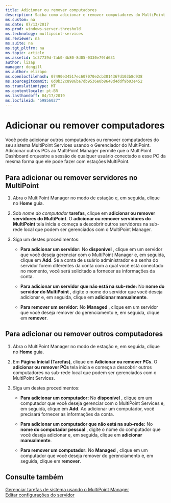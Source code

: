 ```yaml
---
title: Adicionar ou remover computadores
description: Saiba como adicionar e remover computadores do MultiPoint Services.
ms.custom: na
ms.date: 07/13/2017
ms.prod: windows-server-threshold
ms.technology: multipoint-services
ms.reviewer: na
ms.suite: na
ms.tgt_pltfrm: na
ms.topic: article
ms.assetid: 1c37739d-7ab0-4b80-8d05-0330e79fd631
author: lizap
manager: dongill
ms.author: elizapo
ms.openlocfilehash: 07490e34517ec607070e2cb3014367d103b8d938
ms.sourcegitcommit: 0d0b32c8986ba7db9536e0b8648d4ddf9b03e452
ms.translationtype: MT
ms.contentlocale: pt-BR
ms.lasthandoff: 04/17/2019
ms.locfileid: "59856027"
---
```

# <a name="add-or-remove-computers"></a>Adicionar ou remover computadores
Você pode adicionar outros computadores ou remover computadores do seu sistema MultiPoint Services usando o Gerenciador do MultiPoint. Adicionar outros PCs ao MultiPoint Manager permite que o MultiPoint Dashboard orquestre a sessão de qualquer usuário conectado a esse PC da mesma forma que ele pode fazer com estações MultiPoint.  
  
## <a name="to-add-or-remove-servers-in-multipoint"></a>Para adicionar ou remover servidores no MultiPoint  
  
1.  Abra o MultiPoint Manager no modo de estação e, em seguida, clique no **Home** guia.  
  
2.  Sob *nome do computador* **tarefas**, clique em **adicionar ou remover servidores do MultiPoint**. O **adicionar ou remover servidores do MultiPoint** tela inicia e começa a descobrir outros servidores na sub-rede local que podem ser gerenciados com o MultiPoint Manager.  
  
3.  Siga um destes procedimentos:  
  
    -   **Para adicionar um servidor:** No **disponível** , clique em um servidor que você deseja gerenciar com o MultiPoint Manager e, em seguida, clique em **Add**. Se a conta de usuário administrador e a senha do servidor forem diferentes da conta com a qual você está conectado no momento, você será solicitado a fornecer as informações da conta.  
  
    -   **Para adicionar um servidor que não está na sub-rede:** No **nome do servidor do MultiPoint** , digite o nome do servidor que você deseja adicionar e, em seguida, clique em **adicionar manualmente**.  
  
    -   **Para remover um servidor:** No **Managed** , clique em um servidor que você deseja remover do gerenciamento e, em seguida, clique em **remover**.  
  
## <a name="to-add-or-remove-other-computers"></a>Para adicionar ou remover outros computadores  
  
1.  Abra o MultiPoint Manager no modo de estação e, em seguida, clique no **Home** guia.  
  
2.  Em **Página Inicial (Tarefas)**, clique em **Adicionar ou remover PCs**. O **adicionar ou remover PCs** tela inicia e começa a descobrir outros computadores na sub-rede local que podem ser gerenciados com o MultiPoint Services.  
  
3.  Siga um destes procedimentos:  
  
    -   **Para adicionar um computador:** No **disponível** , clique em um computador que você deseja gerenciar com o MultiPoint Services e, em seguida, clique em **Add**. Ao adicionar um computador, você precisará fornecer as informações da conta.  
  
    -   **Para adicionar um computador que não está na sub-rede:** No **nome do computador pessoal** , digite o nome do computador que você deseja adicionar e, em seguida, clique em **adicionar manualmente**.  
  
    -   **Para remover um computador:** No **Managed** , clique em um computador que você deseja remover do gerenciamento e, em seguida, clique em **remover**.  
  
## <a name="see-also"></a>Consulte também  
[Gerenciar tarefas de sistema usando o MultiPoint Manager](Manage-System-Tasks-Using-MultiPoint-Manager.md)  
[Editar configurações do servidor](Edit-Server-Settings.md)